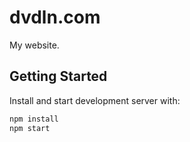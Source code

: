 # dvdln.com
My website.

## Getting Started
Install and start development server with:
```sh
npm install
npm start
```

